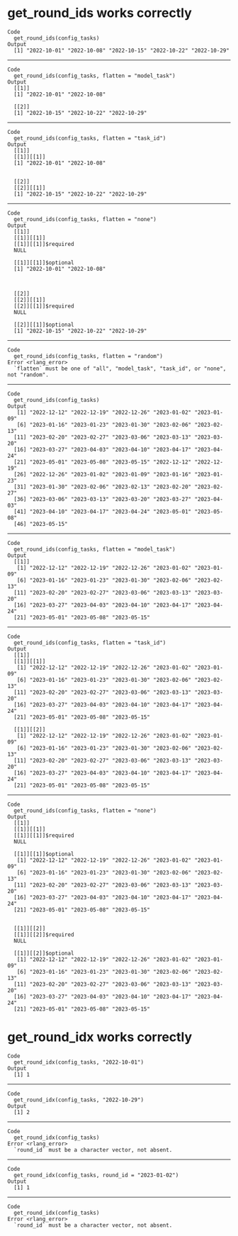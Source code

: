 # get_round_ids works correctly

    Code
      get_round_ids(config_tasks)
    Output
      [1] "2022-10-01" "2022-10-08" "2022-10-15" "2022-10-22" "2022-10-29"

---

    Code
      get_round_ids(config_tasks, flatten = "model_task")
    Output
      [[1]]
      [1] "2022-10-01" "2022-10-08"
      
      [[2]]
      [1] "2022-10-15" "2022-10-22" "2022-10-29"
      

---

    Code
      get_round_ids(config_tasks, flatten = "task_id")
    Output
      [[1]]
      [[1]][[1]]
      [1] "2022-10-01" "2022-10-08"
      
      
      [[2]]
      [[2]][[1]]
      [1] "2022-10-15" "2022-10-22" "2022-10-29"
      
      

---

    Code
      get_round_ids(config_tasks, flatten = "none")
    Output
      [[1]]
      [[1]][[1]]
      [[1]][[1]]$required
      NULL
      
      [[1]][[1]]$optional
      [1] "2022-10-01" "2022-10-08"
      
      
      
      [[2]]
      [[2]][[1]]
      [[2]][[1]]$required
      NULL
      
      [[2]][[1]]$optional
      [1] "2022-10-15" "2022-10-22" "2022-10-29"
      
      
      

---

    Code
      get_round_ids(config_tasks, flatten = "random")
    Error <rlang_error>
      `flatten` must be one of "all", "model_task", "task_id", or "none", not "random".

---

    Code
      get_round_ids(config_tasks)
    Output
       [1] "2022-12-12" "2022-12-19" "2022-12-26" "2023-01-02" "2023-01-09"
       [6] "2023-01-16" "2023-01-23" "2023-01-30" "2023-02-06" "2023-02-13"
      [11] "2023-02-20" "2023-02-27" "2023-03-06" "2023-03-13" "2023-03-20"
      [16] "2023-03-27" "2023-04-03" "2023-04-10" "2023-04-17" "2023-04-24"
      [21] "2023-05-01" "2023-05-08" "2023-05-15" "2022-12-12" "2022-12-19"
      [26] "2022-12-26" "2023-01-02" "2023-01-09" "2023-01-16" "2023-01-23"
      [31] "2023-01-30" "2023-02-06" "2023-02-13" "2023-02-20" "2023-02-27"
      [36] "2023-03-06" "2023-03-13" "2023-03-20" "2023-03-27" "2023-04-03"
      [41] "2023-04-10" "2023-04-17" "2023-04-24" "2023-05-01" "2023-05-08"
      [46] "2023-05-15"

---

    Code
      get_round_ids(config_tasks, flatten = "model_task")
    Output
      [[1]]
       [1] "2022-12-12" "2022-12-19" "2022-12-26" "2023-01-02" "2023-01-09"
       [6] "2023-01-16" "2023-01-23" "2023-01-30" "2023-02-06" "2023-02-13"
      [11] "2023-02-20" "2023-02-27" "2023-03-06" "2023-03-13" "2023-03-20"
      [16] "2023-03-27" "2023-04-03" "2023-04-10" "2023-04-17" "2023-04-24"
      [21] "2023-05-01" "2023-05-08" "2023-05-15"
      

---

    Code
      get_round_ids(config_tasks, flatten = "task_id")
    Output
      [[1]]
      [[1]][[1]]
       [1] "2022-12-12" "2022-12-19" "2022-12-26" "2023-01-02" "2023-01-09"
       [6] "2023-01-16" "2023-01-23" "2023-01-30" "2023-02-06" "2023-02-13"
      [11] "2023-02-20" "2023-02-27" "2023-03-06" "2023-03-13" "2023-03-20"
      [16] "2023-03-27" "2023-04-03" "2023-04-10" "2023-04-17" "2023-04-24"
      [21] "2023-05-01" "2023-05-08" "2023-05-15"
      
      [[1]][[2]]
       [1] "2022-12-12" "2022-12-19" "2022-12-26" "2023-01-02" "2023-01-09"
       [6] "2023-01-16" "2023-01-23" "2023-01-30" "2023-02-06" "2023-02-13"
      [11] "2023-02-20" "2023-02-27" "2023-03-06" "2023-03-13" "2023-03-20"
      [16] "2023-03-27" "2023-04-03" "2023-04-10" "2023-04-17" "2023-04-24"
      [21] "2023-05-01" "2023-05-08" "2023-05-15"
      
      

---

    Code
      get_round_ids(config_tasks, flatten = "none")
    Output
      [[1]]
      [[1]][[1]]
      [[1]][[1]]$required
      NULL
      
      [[1]][[1]]$optional
       [1] "2022-12-12" "2022-12-19" "2022-12-26" "2023-01-02" "2023-01-09"
       [6] "2023-01-16" "2023-01-23" "2023-01-30" "2023-02-06" "2023-02-13"
      [11] "2023-02-20" "2023-02-27" "2023-03-06" "2023-03-13" "2023-03-20"
      [16] "2023-03-27" "2023-04-03" "2023-04-10" "2023-04-17" "2023-04-24"
      [21] "2023-05-01" "2023-05-08" "2023-05-15"
      
      
      [[1]][[2]]
      [[1]][[2]]$required
      NULL
      
      [[1]][[2]]$optional
       [1] "2022-12-12" "2022-12-19" "2022-12-26" "2023-01-02" "2023-01-09"
       [6] "2023-01-16" "2023-01-23" "2023-01-30" "2023-02-06" "2023-02-13"
      [11] "2023-02-20" "2023-02-27" "2023-03-06" "2023-03-13" "2023-03-20"
      [16] "2023-03-27" "2023-04-03" "2023-04-10" "2023-04-17" "2023-04-24"
      [21] "2023-05-01" "2023-05-08" "2023-05-15"
      
      
      

# get_round_idx works correctly

    Code
      get_round_idx(config_tasks, "2022-10-01")
    Output
      [1] 1

---

    Code
      get_round_idx(config_tasks, "2022-10-29")
    Output
      [1] 2

---

    Code
      get_round_idx(config_tasks)
    Error <rlang_error>
      `round_id` must be a character vector, not absent.

---

    Code
      get_round_idx(config_tasks, round_id = "2023-01-02")
    Output
      [1] 1

---

    Code
      get_round_idx(config_tasks)
    Error <rlang_error>
      `round_id` must be a character vector, not absent.

